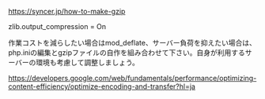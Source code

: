 https://syncer.jp/how-to-make-gzip

zlib.output_compression = On

作業コストを減らしたい場合はmod_deflate、サーバー負荷を抑えたい場合は、php.iniの編集とgzipファイルの自作を組み合わせて下さい。自身が利用するサーバーの環境も考慮して調整しましょう。


https://developers.google.com/web/fundamentals/performance/optimizing-content-efficiency/optimize-encoding-and-transfer?hl=ja
